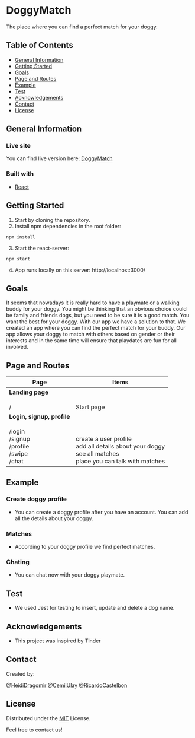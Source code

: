 # DoggyMatch

The place where you can find a perfect match for your doggy.

## Table of Contents

* [General Information](#general-information)
* [Getting Started](#getting-started)
* [Goals](#goals)
* [Page and Routes](#[page-and-routes])
* [Example](#example)
* [Test](#test)
* [Acknowledgements](#acknowledgements)
* [Contact](#contact)
* [License](#license)

## General Information

### Live site

You can find live version here: [DoggyMatch](link)

### Built with

* [React](https://reactjs.org)

## Getting Started

1. Start by cloning the repository.
2. Install npm dependencies in the root folder:

```
npm install
```

3. Start the react-server:

```
npm start
```

4. App runs locally on this server: http://localhost:3000/



## Goals

It seems that nowadays it is really hard to have a playmate or a walking buddy for your doggy. You might be thinking that an obvious choice could be family and friends dogs, but you need to be sure it is a good match. You want the best for your doggy. With our app we have a solution to that. We created an app where you can find the perfect match for your buddy. Our app allows your doggy to match with others based on gender or their interests and in the same time will ensure that playdates are fun for all involved.

## Page and Routes

| Page        | Items       |
| ----------- | ----------- |
| **Landing page** <br /> <br /> /  | <br /> <br /> Start page |
| **Login, signup, profile** <br /> <br /> /login <br /> /signup <br /> /profile <br /> /swipe <br /> /chat <br /> | <br /> <br /> <br /> create a user profile <br /> add all details about your doggy <br /> see all matches <br /> place you can talk with matches |


## Example

### Create doggy profile

- You can create a doggy profile after you have an account. You can add all the details about your doggy.

### Matches

- According to your doggy profile we find perfect matches.

### Chating

- You can chat now with your doggy playmate.
## Test

- We used Jest for testing to insert, update and delete a dog name.

## Acknowledgements
- This project was inspired by Tinder

## Contact
Created by:

[@HeidiDragomir](https://github.com/HeidiDragomir)
[@CemilUlay](https://github.com/cimp08) 
[@RicardoCastelbon](https://github.com/RicardoCastelbon) 

## License

Distributed under the [MIT](https://choosealicense.com/licenses/mit/) License.

Feel free to contact us!
